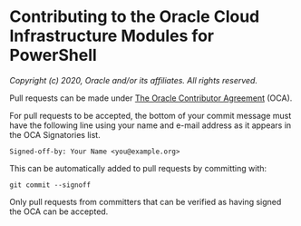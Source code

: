 # Contributing to the Oracle Cloud Infrastructure Modules for PowerShell

_Copyright (c) 2020, Oracle and/or its affiliates. All rights reserved._

Pull requests can be made under
[The Oracle Contributor Agreement](https://oca.opensource.oracle.com)
(OCA).

For pull requests to be accepted, the bottom of
your commit message must have the following line using your name and
e-mail address as it appears in the OCA Signatories list.

```
Signed-off-by: Your Name <you@example.org>
```

This can be automatically added to pull requests by committing with:

```
git commit --signoff
```

Only pull requests from committers that can be verified as having
signed the OCA can be accepted.
